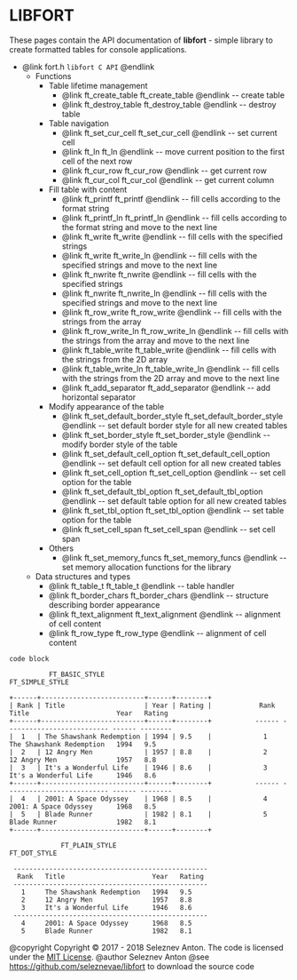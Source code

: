 # LIBFORT 

These pages contain the API documentation of **libfort** - simple library to create formatted tables for console applications.

- @link fort.h `libfort C API` @endlink
  - Functions
    - Table lifetime management
        - @link ft_create_table ft_create_table @endlink -- create table
        - @link ft_destroy_table ft_destroy_table @endlink -- destroy table
    - Table navigation
        - @link ft_set_cur_cell ft_set_cur_cell @endlink -- set current cell
        - @link ft_ln ft_ln @endlink -- move current position to the first cell of the next row
        - @link ft_cur_row ft_cur_row @endlink -- get current row
        - @link ft_cur_col ft_cur_col @endlink -- get current column
    - Fill table with content
        - @link ft_printf ft_printf @endlink -- fill cells according to the format string
        - @link ft_printf_ln ft_printf_ln @endlink -- fill cells according to the format string and move to the next line
        - @link ft_write ft_write @endlink -- fill cells with the specified strings
        - @link ft_write ft_write_ln @endlink -- fill cells with the specified strings  and move to the next line
        - @link ft_nwrite ft_nwrite @endlink -- fill cells with the specified strings
        - @link ft_nwrite ft_nwrite_ln @endlink -- fill cells with the specified strings and move to the next line
        - @link ft_row_write ft_row_write @endlink -- fill cells with the strings from the array
        - @link ft_row_write_ln ft_row_write_ln @endlink -- fill cells with the strings from the array and move to the next line
        - @link ft_table_write ft_table_write @endlink -- fill cells with the strings from the 2D array
        - @link ft_table_write_ln ft_table_write_ln @endlink -- fill cells with the strings from the 2D array and move to the next line
        - @link ft_add_separator ft_add_separator @endlink -- add horizontal separator
    - Modify appearance of the table
        - @link ft_set_default_border_style ft_set_default_border_style @endlink -- set default border style for all new created tables
        - @link ft_set_border_style ft_set_border_style @endlink -- modify border style of the table
        - @link ft_set_default_cell_option ft_set_default_cell_option @endlink -- set default cell option for all new created tables
        - @link ft_set_cell_option ft_set_cell_option @endlink -- set cell option for the table
        - @link ft_set_default_tbl_option ft_set_default_tbl_option @endlink -- set default table option for all new created tables
        - @link ft_set_tbl_option ft_set_tbl_option @endlink -- set table option for the table
        - @link ft_set_cell_span ft_set_cell_span @endlink -- set cell span
    - Others
        - @link ft_set_memory_funcs ft_set_memory_funcs @endlink -- set memory allocation functions for the library
  - Data structures and types
    - @link ft_table_t ft_table_t @endlink -- table handler
    - @link ft_border_chars ft_border_chars @endlink -- structure describing border appearance
    - @link ft_text_alignment ft_text_alignment @endlink -- alignment of cell content
    - @link ft_row_type ft_row_type @endlink -- alignment of cell content


~~~~~~~~~~~~~~~~~~~~~
code block
~~~~~~~~~~~~~~~~~~~~~



```text
          FT_BASIC_STYLE                                                    FT_SIMPLE_STYLE

+------+--------------------------+------+--------+                                                             
| Rank | Title                    | Year | Rating |            Rank   Title                      Year   Rating  
+------+--------------------------+------+--------+           ------ -------------------------- ------ -------- 
|  1   | The Shawshank Redemption | 1994 | 9.5    |             1     The Shawshank Redemption   1994   9.5     
|  2   | 12 Angry Men             | 1957 | 8.8    |             2     12 Angry Men               1957   8.8     
|  3   | It's a Wonderful Life    | 1946 | 8.6    |             3     It's a Wonderful Life      1946   8.6     
+------+--------------------------+------+--------+           ------ -------------------------- ------ -------- 
|  4   | 2001: A Space Odyssey    | 1968 | 8.5    |             4     2001: A Space Odyssey      1968   8.5     
|  5   | Blade Runner             | 1982 | 8.1    |             5     Blade Runner               1982   8.1     
+------+--------------------------+------+--------+          
```

```text
             FT_PLAIN_STYLE                                                    FT_DOT_STYLE

 -------------------------------------------------              
  Rank   Title                      Year   Rating               
 -------------------------------------------------              
   1     The Shawshank Redemption   1994   9.5                  
   2     12 Angry Men               1957   8.8                  
   3     It's a Wonderful Life      1946   8.6                  
 -------------------------------------------------              
   4     2001: A Space Odyssey      1968   8.5                  
   5     Blade Runner               1982   8.1                 

```


        
@copyright Copyright &copy; 2017 - 2018 Seleznev Anton. The code is licensed under the [MIT License](http://opensource.org/licenses/MIT).
@author Seleznev Anton
@see https://github.com/seleznevae/libfort to download the source code